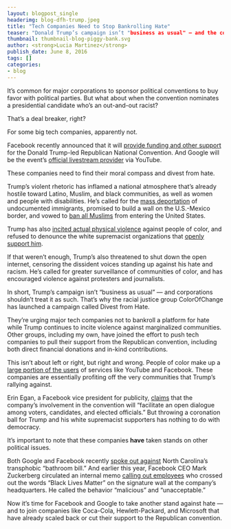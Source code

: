 ```yaml
---
layout: blogpost_single
headerimg: blog-dfh-trump.jpeg
title: "Tech Companies Need to Stop Bankrolling Hate"
teaser: "Donald Trump’s campaign isn’t "business as usual" — and the corporations supporting the Republican convention shouldn’t treat it as such."
thumbnail: thumbnail-blog-piggy-bank.svg
author: <strong>Lucia Martinez</strong>
publish_date: June 8, 2016
tags: []
categories:
- blog
---
```


It’s common for major corporations to sponsor political conventions to buy favor with political parties. But what about when the convention nominates a presidential candidate who’s an out-and-out racist?

That’s a deal breaker, right?

For some big tech companies, apparently not.

Facebook recently announced that it will [provide funding and other support](http://www.politico.com/story/2016/05/facebook-conventions-2016-222851) for the Donald Trump-led Republican National Convention. And Google will be the event’s [official livestream provider](http://www.theverge.com/2016/4/29/11535092/google-republican-convention-livestream-trump-protest) via YouTube.

These companies need to find their moral compass and divest from hate.

Trump’s violent rhetoric has inflamed a national atmosphere that’s already hostile toward Latino, Muslim, and black communities, as well as women and people with disabilities. He’s called for the [mass deportation](http://www.cnn.com/2015/11/11/politics/donald-trump-deportation-force-debate-immigration/) of undocumented immigrants, promised to build a wall on the U.S.-Mexico border, and vowed to [ban all Muslims](http://www.nytimes.com/politics/first-draft/2015/12/07/donald-trump-calls-for-banning-muslims-from-entering-u-s/) from entering the United States.

Trump has also [incited actual physical violence](https://theintercept.com/2016/03/21/video-shows-donald-trump-incites-violence/) against people of color, and refused to denounce the white supremacist organizations that [openly support him](http://otherwords.org/trump-is-opening-the-floodgates-of-hate/).

If that weren’t enough, Trump’s also threatened to shut down the open internet, censoring the dissident voices standing up against his hate and racism. He’s called for greater surveillance of communities of color, and has encouraged violence against protesters and journalists.

In short, Trump’s campaign isn’t “business as usual” — and corporations shouldn’t treat it as such. That’s why the racial justice group ColorOfChange has launched a campaign called Divest from Hate.

They’re urging major tech companies not to bankroll a platform for hate while Trump continues to incite violence against marginalized communities. Other groups, including my own, have joined the effort to push tech companies to pull their support from the Republican convention, including both direct financial donations and in-kind contributions.

This isn’t about left or right, but right and wrong. People of color make up a [large portion of the users](http://www.pewinternet.org/2010/09/17/technology-trends-among-people-of-color/) of services like YouTube and Facebook. These companies are essentially profiting off the very communities that Trump’s rallying against.

Erin Egan, a Facebook vice president for publicity, [claims](http://gizmodo.com/facebook-will-support-the-republican-national-conventio-1775099117) that the company’s involvement in the convention will “facilitate an open dialogue among voters, candidates, and elected officials.” But throwing a coronation ball for Trump and his white supremacist supporters has nothing to do with democracy.

It’s important to note that these companies **have** taken stands on other political issues.

Both Google and Facebook recently [spoke out against](http://www.newsweek.com/north-carolina-hb2-google-facebook-oppose-440722) North Carolina’s transphobic “bathroom bill.” And earlier this year, Facebook CEO Mark Zuckerberg circulated an internal memo [calling out employees](http://gizmodo.com/mark-zuckerberg-asks-racist-facebook-employees-to-stop-1761272768) who crossed out the words “Black Lives Matter” on the signature wall at the company’s headquarters. He called the behavior “malicious” and “unacceptable.”

Now it’s time for Facebook and Google to take another stand against hate — and to join companies like Coca-Cola, Hewlett-Packard, and Microsoft that have already scaled back or cut their support to the Republican convention.
